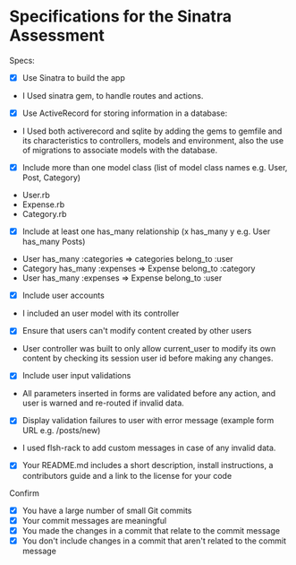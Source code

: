 # Specifications for the Sinatra Assessment

Specs:
- [x] Use Sinatra to build the app
* I Used sinatra gem, to handle routes and actions.

- [x] Use ActiveRecord for storing information in a database:
* I Used both activerecord and sqlite by adding the gems to gemfile and its characteristics to controllers, models and environment, also the use of migrations to associate models with the database.

- [x] Include more than one model class (list of model class names e.g. User, Post, Category)
* User.rb
* Expense.rb
* Category.rb

- [x] Include at least one has_many relationship (x has_many y e.g. User has_many Posts)
* User has_many :categories => categories belong_to :user
* Category has_many :expenses => Expense belong_to :category
* User has_many :expenses => Expense belong_to :user

- [x] Include user accounts
* I included an user model with its controller

- [x] Ensure that users can't modify content created by other users
* User controller was built to only allow current_user to modify its own content by checking its session user id before making any changes.

- [x] Include user input validations
* All parameters inserted in forms are validated before any action, and user is warned and re-routed if invalid data.

- [x] Display validation failures to user with error message (example form URL e.g. /posts/new)
* I used flsh-rack to add custom messages in case of any invalid data.

- [x] Your README.md includes a short description, install instructions, a contributors guide and a link to the license for your code

Confirm
- [x] You have a large number of small Git commits
- [x] Your commit messages are meaningful
- [x] You made the changes in a commit that relate to the commit message
- [x] You don't include changes in a commit that aren't related to the commit message
